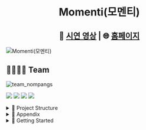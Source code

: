 <div align="center">
    
# Momenti(모멘티)
    
## 🎥 [시연 영상](https://youtu.be/1reVGoPDxw4?feature=shared) | 🌐 [홈페이지](https://momenti.netlify.app/)

</div>

![Momenti(모멘티)](https://github.com/user-attachments/assets/9e233750-30f4-461a-8f96-ba5e4e93d968)

## 🧑‍🧑‍🧒‍🧒 Team

![team_nompangs](https://github.com/user-attachments/assets/fae9e303-419f-4598-ad7f-34a798bccc55)

<a href="https://github.com/blueberrycrumble"><img src="https://img.shields.io/badge/이혜승-181717?style=for-the-badge&logo=github&logoColor=white"/></a>
<a href="https://github.com/Jsgithubchannel"><img src="https://img.shields.io/badge/홍지수-181717?style=for-the-badge&logo=github&logoColor=white"/></a>
<a href="https://github.com/HWKKK"><img src="https://img.shields.io/badge/김해원-181717?style=for-the-badge&logo=github&logoColor=white"/></a>
<a href="https://github.com/haepada"><img src="https://img.shields.io/badge/전승아-181717?style=for-the-badge&logo=github&logoColor=white"/></a>

<details>
<summary>📁 Project Structure</summary>

```
nompangs/front/
├── pubspec.yaml            # Dart/Flutter 패키지 의존성 및 프로젝트 설정 파일
├── firebase.json           # Firebase 프로젝트 설정 파일
├── docs/                   # 프로젝트 관련 문서
├── lib/                    # Flutter 애플리케이션의 핵심 소스 코드
│   ├── main.dart           # 애플리케이션의 시작점 (Entry Point)
│   ├── services/           # // 외부 서비스 연동 (API, DB, 인증 등)
│   │   ├── api_service.dart
│   │   ├── auth_service.dart
│   │   └── realtime_chat_service.dart # // 실시간 채팅 서비스
│   ├── models/             # // 앱에서 사용하는 데이터 구조 (데이터 클래스)
│   │   ├── onboarding_state.dart
│   │   └── personality_profile.dart
│   ├── providers/          # // 앱의 상태(State)를 관리
│   │   ├── chat_provider.dart
│   │   └── onboarding_provider.dart
│   ├── screens/            # // 애플리케이션의 각 화면 UI
│   │   ├── auth/           # // 인증 (로그인, 회원가입) 관련 화면
│   │   ├── main/           # // 앱의 주요 기능 (홈, 채팅 등) 화면
│   │   └── onboarding/     # // 사용자 온보딩 프로세스 화면
│   ├── widgets/            # // 여러 화면에서 재사용되는 공통 UI 컴포넌트
│   │   ├── bottom_nav_bar.dart
│   │   └── personality_chart.dart
│   ├── helpers/            # // 딥링크 등 보조 기능을 담당하는 헬퍼 클래스
│   │   └── deeplink_helper.dart
│   ├── theme/              # // 앱의 전체적인 테마 (색상, 폰트 등) 설정
│   │   └── app_theme.dart
│   └── utils/              # // 프로젝트 전반에서 사용되는 유틸리티 함수
│       ├── colors.dart
│       └── persona_utils.dart
```
</details>

<details>
<summary>📖 Appendix</summary>
    
![Momenti_nompangs_aiffelthon_250624 (30)](https://github.com/user-attachments/assets/536c9dd1-4b47-4e7b-887e-9ee904ceb032)
![Momenti_nompangs_aiffelthon_250624 (31)](https://github.com/user-attachments/assets/eeebd79e-5833-4e85-b440-cb99aaa8fbcc)
![Momenti_nompangs_aiffelthon_250624 (32)](https://github.com/user-attachments/assets/47badf49-e403-48ad-9130-a3559ee125ad)
![Momenti_nompangs_aiffelthon_250624 (33)](https://github.com/user-attachments/assets/9e7689a9-72f1-4982-83cb-0f712e2e8d6b)
![Momenti_nompangs_aiffelthon_250624 (34)](https://github.com/user-attachments/assets/947b5a1c-0610-4e99-aa78-4da6e49a0960)

</details>

<details>
<summary>🚀 Getting Started</summary>

프로젝트를 로컬 환경에서 실행하는 방법입니다.

### **Prerequisites**

- Flutter SDK (3.19.0 이상 권장)
- Firebase Account
- OpenAI API Key

### **Installation & Setup**

1.  **리포지토리 클론**
    ```bash
    git clone [https://github.com/your-username/nompangs-front.git](https://github.com/your-username/nompangs-front.git)
    cd nompangs-front
    ```

2.  **Flutter 패키지 설치**
    ```bash
    flutter pub get
    ```

3.  **Firebase 설정**
    - `firebase.json` 파일을 참고하여 자신의 Firebase 프로젝트를 설정합니다.
    - Android: `android/app/google-services.json` 파일을 추가합니다.
    - iOS: `ios/Runner/GoogleService-Info.plist` 파일을 추가합니다.

4.  **환경 변수 설정**
    - 프로젝트 루트에 `.env` 파일을 생성하고 아래 내용을 채워주세요. (실제 프로젝트에서는 `lib/services/api_service.dart` 등에서 관리되는 방식을 확인하세요.)
    ```
    OPENAI_API_KEY="여러분의 OpenAI API 키"
    API_BASE_URL="백엔드 서버 URL (e.g., QR 프로필 관리)"
    ```

5.  **앱 실행**
    ```bash
    flutter run
    ```
</details>


